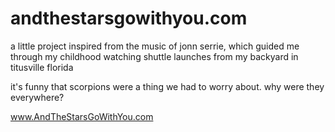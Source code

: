 # andthestarsgowithyou.com
a little project inspired from the music of jonn serrie, which guided me through my childhood watching shuttle launches from my backyard in titusville florida

it's funny that scorpions were a thing we had to worry about. why were they everywhere?

www.AndTheStarsGoWithYou.com

